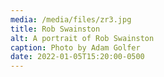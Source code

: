 ```yaml
---
media: /media/files/zr3.jpg
title: Rob Swainston
alt: A portrait of Rob Swainston
caption: Photo by Adam Golfer
date: 2022-01-05T15:20:00-0500
---
```

